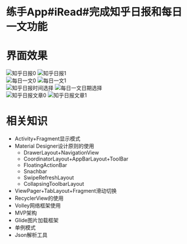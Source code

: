 # 练手App#iRead#完成知乎日报和每日一文功能

# 界面效果
![知乎日报0](img/homeone.png)     ![知乎日报1](img/homeone.png)
<br>
![每日一文0](img/hometwoa.png)     ![每日一文1](img/hometwo.png)
<br>
![知乎日报时间选择](img/homeonedatepicker.png)     ![每日一文日期选择](img/hometwodatepicker.png)
<br>
![知乎日报文章0](img/article.png)     ![知乎日报文章1](img/articlea.png)
<br>
# 相关知识
 * Activity+Fragment显示模式
 * Material Designer设计原则的使用
     * DrawerLayout+NavigationView
     * CoordinatorLayout+AppBarLayout+ToolBar
     * FloatingActionBar
     * Snachbar
     * SwipeRefreshLayout
     * CollapsingToolbarLayout
 * ViewPager+TabLayout+Fragment滑动切换
 * RecyclerView的使用
 * Volley网络框架使用
 * MVP架构
 * Glide图片加载框架
 * 单例模式
 * Json解析工具
